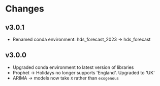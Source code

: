 # Changes

## v3.0.1
* Renamed conda environment: hds_forecast_2023 -> hds_forecast

## v3.0.0

* Upgraded conda environment to latest version of libraries
* Prophet -> Holidays no longer supports 'England'.  Upgraded to 'UK'
* ARIMA -> models now take `X` rather than `exogenous`
